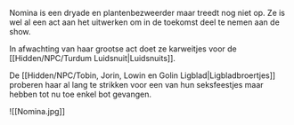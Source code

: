Nomina is een dryade en plantenbezweerder maar treedt nog niet op. 
Ze is wel al een act aan het uitwerken om in de toekomst deel te nemen aan de show.

In afwachting van haar grootse act doet ze karweitjes voor de [[Hidden/NPC/Turdum Luidsnuit|Luidsnuits]]. 

De [[Hidden/NPC/Tobin, Jorin, Lowin en Golin Ligblad|Ligbladbroertjes]] proberen haar al lang te strikken voor een van hun seksfeestjes maar hebben tot nu toe enkel bot gevangen.

![[Nomina.jpg]]